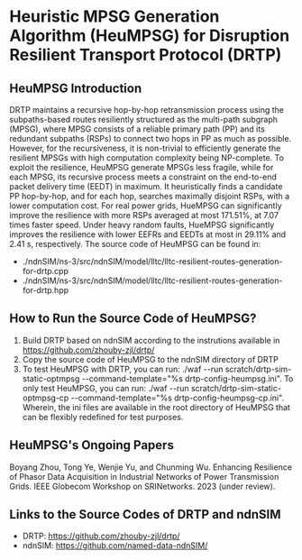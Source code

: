 # Heuristic MPSG Generation Algorithm (HeuMPSG) for Disruption Resilient Transport Protocol (DRTP) 

## HeuMPSG Introduction
DRTP maintains a recursive hop-by-hop retransmission process using the subpaths-based routes resiliently structured as the multi-path subgraph (MPSG), where MPSG consists of a reliable primary path (PP) and its redundant subpaths (RSPs) to connect two hops in PP as much as possible. However, for the recursiveness, it is non-trivial to efficiently generate the resilient MPSGs with high computation complexity being NP-complete. To exploit the resilience, HeuMPSG generate MPSGs less fragile, while for each MPSG, its recursive process meets a constraint on the end-to-end packet delivery time (EEDT) in maximum. It heuristically finds a candidate PP hop-by-hop, and for each hop, searches maximally disjoint RSPs, with a lower computation cost. For real power grids, HueMPSG can significantly improve the resilience with more RSPs averaged at most 171.51%, at 7.07 times faster speed. Under heavy random faults, HueMPSG significantly improves the resilience with lower EEFRs and EEDTs at most in 29.11% and 2.41 s, respectively. The source code of HeuMPSG can be found in:
- ./ndnSIM/ns-3/src/ndnSIM/model/lltc/lltc-resilient-routes-generation-for-drtp.cpp
- ./ndnSIM/ns-3/src/ndnSIM/model/lltc/lltc-resilient-routes-generation-for-drtp.hpp

## How to Run the Source Code of HeuMPSG?
1. Build DRTP based on ndnSIM according to the instrutions available in https://github.com/zhouby-zjl/drtp/
2. Copy the source code of HeuMPSG to the ndnSIM directory of DRTP
3. To test HeuMPSG with DRTP, you can run:  ./waf --run scratch/drtp-sim-static-optmpsg --command-template="%s drtp-config-heumpsg.ini". To only test HeuMPSG, you can run: ./waf --run scratch/drtp-sim-static-optmpsg-cp --command-template="%s drtp-config-heumpsg-cp.ini". Wherein, the ini files are available in the root directory of HeuMPSG that can be flexibly redefined for test purposes. 

## HeuMPSG's Ongoing Papers
Boyang Zhou, Tong Ye, Wenjie Yu, and Chunming Wu. Enhancing Resilience of Phasor Data Acquisition in Industrial Networks of Power Transmission Grids. IEEE Globecom Workshop on SRINetworks. 2023 (under review). 

## Links to the Source Codes of DRTP and ndnSIM
- DRTP: https://github.com/zhouby-zjl/drtp/
- ndnSIM: https://github.com/named-data-ndnSIM/

